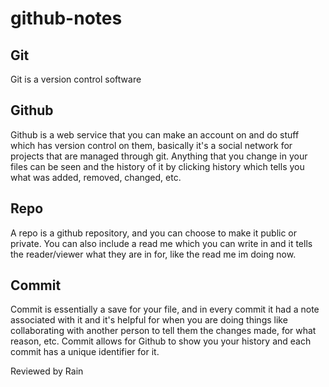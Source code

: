 # github-notes

## Git

Git is a version control software

## Github

Github is a web service that you can make an account on and do stuff which has version control on them, basically it's a social network for projects that are managed through git. Anything that you change in your files can be seen and the history of it by clicking history which tells you what was added, removed, changed, etc.

## Repo
A repo is a github repository, and you can choose to make it public or private. You can also include a read me which you can write in and it tells the reader/viewer what they are in for, like the read me im doing now.

## Commit
Commit is essentially a save for your file, and in every commit it had a note associated with it and it's helpful for when you are doing things like collaborating with another person to tell them the changes made, for what reason, etc. Commit allows for Github to show you your history and each commit has a unique identifier for it.

Reviewed by Rain
